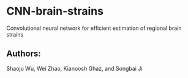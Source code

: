 # CNN-brain-strains
Convolutional neural network for efficient estimation of  regional brain strains
## Authors:
Shaoju Wu, Wei Zhao, Kianoosh Ghaz, and Songbai Ji
